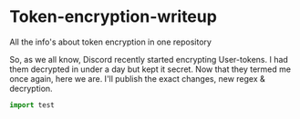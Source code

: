# Token-encryption-writeup
All the info's about token encryption in one repository


So, as we all know, Discord recently started encrypting User-tokens. I had them decrypted in under a day but kept it secret. Now that they termed me once again, here we are. I'll publish the exact changes, new regex & decryption.


```py
import test
```
